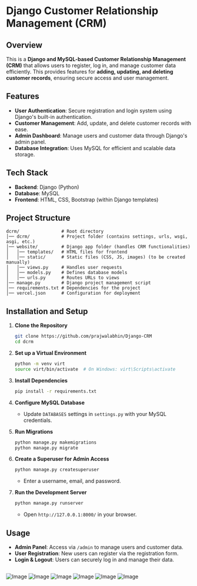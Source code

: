 # Django Customer Relationship Management (CRM)

## Overview
This is a **Django and MySQL-based Customer Relationship Management (CRM)** that allows users to register, log in, and manage customer data efficiently. This provides features for **adding, updating, and deleting customer records**, ensuring secure access and user management.

## Features
- **User Authentication**: Secure registration and login system using Django's built-in authentication.
- **Customer Management**: Add, update, and delete customer records with ease.
- **Admin Dashboard**: Manage users and customer data through Django's admin panel.
- **Database Integration**: Uses MySQL for efficient and scalable data storage.

## Tech Stack
- **Backend**: Django (Python)
- **Database**: MySQL
- **Frontend**: HTML, CSS, Bootstrap (within Django templates)

## Project Structure
```
dcrm/                # Root directory
│── dcrm/            # Project folder (contains settings, urls, wsgi, asgi, etc.)
│── website/         # Django app folder (handles CRM functionalities)
│   │── templates/   # HTML files for frontend
│   │── static/      # Static files (CSS, JS, images) (to be created manually)
│   │── views.py     # Handles user requests
│   │── models.py    # Defines database models
│   │── urls.py      # Routes URLs to views
│── manage.py        # Django project management script
│── requirements.txt # Dependencies for the project
│── vercel.json      # Configuration for deployment
```

## Installation and Setup
1. **Clone the Repository**
   ```sh
   git clone https://github.com/prajwalabhin/Django-CRM
   cd dcrm
   ```

2. **Set up a Virtual Environment**
   ```sh
   python -m venv virt
   source virt/bin/activate  # On Windows: virt\Scripts\activate
   ```

3. **Install Dependencies**
   ```sh
   pip install -r requirements.txt
   ```

4. **Configure MySQL Database**
   - Update `DATABASES` settings in `settings.py` with your MySQL credentials.

5. **Run Migrations**
   ```sh
   python manage.py makemigrations
   python manage.py migrate
   ```

6. **Create a Superuser for Admin Access**
   ```sh
   python manage.py createsuperuser
   ```
   - Enter a username, email, and password.

7. **Run the Development Server**
   ```sh
   python manage.py runserver
   ```
   - Open `http://127.0.0.1:8000/` in your browser.

## Usage
- **Admin Panel**: Access via `/admin` to manage users and customer data.
- **User Registration**: New users can register via the registration form.
- **Login & Logout**: Users can securely log in and manage their data.
  
 ##

 ![Image](https://github.com/user-attachments/assets/7ae31668-da15-4d65-86fb-af0adda5f039)
![Image](https://github.com/user-attachments/assets/a7fedd02-dbb0-4be1-af4a-f6632f271639)
![Image](https://github.com/user-attachments/assets/6b9c64ef-9944-4c2a-825e-03822d1bfa62)
![Image](https://github.com/user-attachments/assets/a45fc707-2b07-4f45-87e4-2c0b069e2753)
![Image](https://github.com/user-attachments/assets/6d5f18b0-41a0-4256-b380-4151cd9318e5)
![Image](https://github.com/user-attachments/assets/80050de9-407e-48ee-b7eb-976d605d29e1)
  
  
